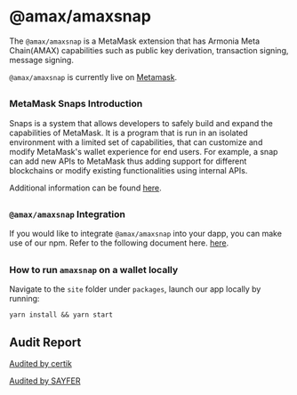 # @amax/amaxsnap

The `@amax/amaxsnap` is a MetaMask extension that has Armonia Meta Chain(AMAX) capabilities such as public key derivation, transaction signing, message signing. 

`@amax/amaxsnap` is currently live on [Metamask](https://metamask.io/).

##

### MetaMask Snaps Introduction
Snaps is a system that allows developers to safely build and expand the capabilities of MetaMask. It is a program that is run in an isolated environment with a limited set of capabilities, that can customize and modify MetaMask's wallet experience for end users. For example, a snap can add new APIs to MetaMask thus adding support for different blockchains or modify existing functionalities using internal APIs. 

Additional information can be found [here](https://docs.metamask.io/guide/snaps.html).


##

### `@amax/amaxsnap` Integration
If you would like to integrate `@amax/amaxsnap` into your dapp, you can make use of our npm. Refer to the following document here. 
[here](https://github.com/armoniax/amaxup.evmsnap/tree/main/packages/snap).

##

### How to run `amaxsnap` on a wallet locally

Navigate to the `site` folder under `packages`, launch our app locally by running:

```shell
yarn install && yarn start
```

## Audit Report

[Audited by certik](https://skynet.certik.com/projects/armonia-meta-chain)

[Audited by SAYFER]('#')

